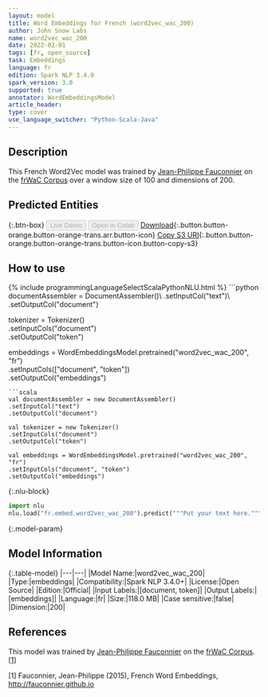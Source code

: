 ```yaml
---
layout: model
title: Word Embeddings for French (word2vec_wac_200)
author: John Snow Labs
name: word2vec_wac_200
date: 2022-02-01
tags: [fr, open_source]
task: Embeddings
language: fr
edition: Spark NLP 3.4.0
spark_version: 3.0
supported: true
annotator: WordEmbeddingsModel
article_header:
type: cover
use_language_switcher: "Python-Scala-Java"
---
```


## Description

This French Word2Vec model was trained by [Jean-Philippe Fauconnier](https://fauconnier.github.io/) on the [frWaC Corpus](https://wacky.sslmit.unibo.it/doku.php?id=corpora) over a window size of 100 and dimensions of 200.

## Predicted Entities



{:.btn-box}
<button class="button button-orange" disabled>Live Demo</button>
<button class="button button-orange" disabled>Open in Colab</button>
[Download](https://s3.amazonaws.com/auxdata.johnsnowlabs.com/public/models/word2vec_wac_200_fr_3.4.0_3.0_1643751580352.zip){:.button.button-orange.button-orange-trans.arr.button-icon}
[Copy S3 URI](s3://auxdata.johnsnowlabs.com/public/models/word2vec_wac_200_fr_3.4.0_3.0_1643751580352.zip){:.button.button-orange.button-orange-trans.button-icon.button-copy-s3}

## How to use



<div class="tabs-box" markdown="1">
{% include programmingLanguageSelectScalaPythonNLU.html %}
```python
documentAssembler = DocumentAssembler()\
.setInputCol("text")\
.setOutputCol("document")

tokenizer = Tokenizer()\
.setInputCols("document")\
.setOutputCol("token")

embeddings = WordEmbeddingsModel.pretrained("word2vec_wac_200", "fr")\
.setInputCols(["document", "token"])\
.setOutputCol("embeddings")
```
```scala
val documentAssembler = new DocumentAssembler()
.setInputCol("text")
.setOutputCol("document")

val tokenizer = new Tokenizer()
.setInputCols("document")
.setOutputCol("token")

val embeddings = WordEmbeddingsModel.pretrained("word2vec_wac_200", "fr")
.setInputCols("document", "token")
.setOutputCol("embeddings")
```


{:.nlu-block}
```python
import nlu
nlu.load("fr.embed.word2vec_wac_200").predict("""Put your text here.""")
```

</div>

{:.model-param}
## Model Information

{:.table-model}
|---|---|
|Model Name:|word2vec_wac_200|
|Type:|embeddings|
|Compatibility:|Spark NLP 3.4.0+|
|License:|Open Source|
|Edition:|Official|
|Input Labels:|[document, token]|
|Output Labels:|[embeddings]|
|Language:|fr|
|Size:|118.0 MB|
|Case sensitive:|false|
|Dimension:|200|

## References

This model was trained by [Jean-Philippe Fauconnier](https://fauconnier.github.io/) on the [frWaC Corpus](https://wacky.sslmit.unibo.it/doku.php?id=corpora). [[1]](#1)

<a id="1">[1]</a>
Fauconnier, Jean-Philippe (2015), French Word Embeddings, http://fauconnier.github.io